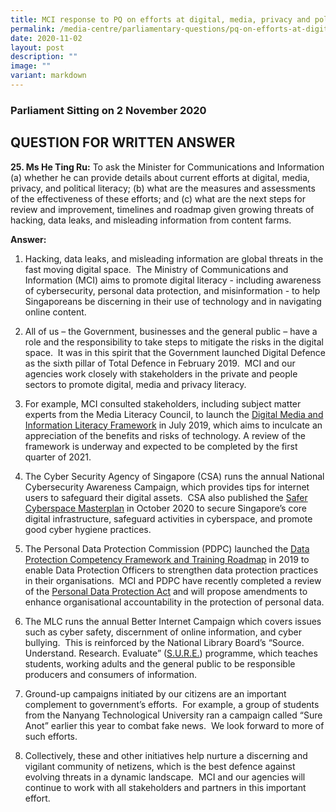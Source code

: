 ```yaml
---
title: MCI response to PQ on efforts at digital, media, privacy and political literacy
permalink: /media-centre/parliamentary-questions/pq-on-efforts-at-digital-media-privacy-and-political-literacy/
date: 2020-11-02
layout: post
description: ""
image: ""
variant: markdown
---
```

### Parliament Sitting on 2 November 2020

QUESTION FOR WRITTEN ANSWER
---------------------------

**25. Ms He Ting Ru:** To ask the Minister for Communications and Information (a) whether he can provide details about current efforts at digital, media, privacy, and political literacy; (b) what are the measures and assessments of the effectiveness of these efforts; and (c) what are the next steps for review and improvement, timelines and roadmap given growing threats of hacking, data leaks, and misleading information from content farms.  
  
**Answer:**  
  
1. Hacking, data leaks, and misleading information are global threats in the fast moving digital space.  The Ministry of Communications and Information (MCI) aims to promote digital literacy - including awareness of cybersecurity, personal data protection, and misinformation - to help Singaporeans be discerning in their use of technology and in navigating online content.  
  
2. All of us – the Government, businesses and the general public – have a role and the responsibility to take steps to mitigate the risks in the digital space.  It was in this spirit that the Government launched Digital Defence as the sixth pillar of Total Defence in February 2019.  MCI and our agencies work closely with stakeholders in the private and people sectors to promote digital, media and privacy literacy.  
  
3. For example, MCI consulted stakeholders, including subject matter experts from the Media Literacy Council, to launch the [Digital Media and Information Literacy Framework](https://www.mci.gov.sg/literacy) in July 2019, which aims to inculcate an appreciation of the benefits and risks of technology. A review of the framework is underway and expected to be completed by the first quarter of 2021.  
  
4. The Cyber Security Agency of Singapore (CSA) runs the annual National Cybersecurity Awareness Campaign, which provides tips for internet users to safeguard their digital assets.  CSA also published the [Safer Cyberspace Masterplan](https://www.csa.gov.sg/Tips-Resource/publications/2020/safer-cyberspace-masterplan) in October 2020 to secure Singapore’s core digital infrastructure, safeguard activities in cyberspace, and promote good cyber hygiene practices.  
  
5. The Personal Data Protection Commission (PDPC) launched the [Data Protection Competency Framework and Training Roadmap](https://www.pdpc.gov.sg/Help-and-Resources/2020/03/DPO-Competency-Framework-and-Training-Roadmap) in 2019 to enable Data Protection Officers to strengthen data protection practices in their organisations.  MCI and PDPC have recently completed a review of the [Personal Data Protection Act](https://www.pdpc.gov.sg/) and will propose amendments to enhance organisational accountability in the protection of personal data.  
  
6. The MLC runs the annual Better Internet Campaign which covers issues such as cyber safety, discernment of online information, and cyber bullying.  This is reinforced by the National Library Board’s “Source. Understand. Research. Evaluate” ([S.U.R.E.](https://sure.nlb.gov.sg/)) programme, which teaches students, working adults and the general public to be responsible producers and consumers of information.  
  
7. Ground-up campaigns initiated by our citizens are an important complement to government’s efforts.  For example, a group of students from the Nanyang Technological University ran a campaign called “Sure Anot” earlier this year to combat fake news.  We look forward to more of such efforts.  
  
8. Collectively, these and other initiatives help nurture a discerning and vigilant community of netizens, which is the best defence against evolving threats in a dynamic landscape.  MCI and our agencies will continue to work with all stakeholders and partners in this important effort.